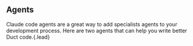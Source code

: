 ## Agents

Claude code agents are a great way to add specialists agents to your development process. Here are two agents that can help you write better Duct code.{.lead}